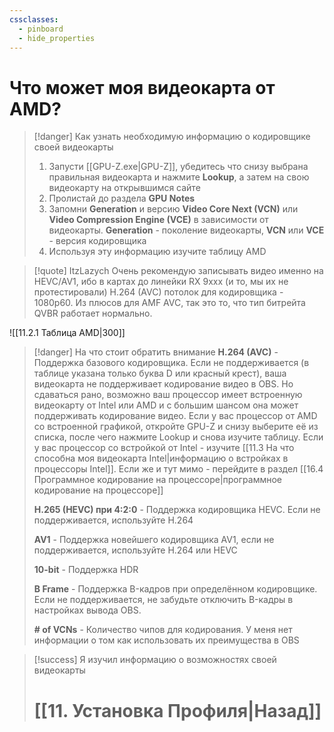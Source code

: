 ```yaml
---
cssclasses:
  - pinboard
  - hide_properties
---
```

# **Что может моя видеокарта от AMD?**
> [!danger] Как узнать необходимую информацию о кодировщике своей видеокарты
> 1. Запусти [[GPU-Z.exe|GPU-Z]], убедитесь что снизу выбрана правильная видеокарта и нажмите **Lookup**, а затем на свою видеокарту на открывшимся сайте
> 2. Пролистай до раздела **GPU Notes**
> 3. Запомни **Generation** и версию **Video Core Next (VCN)** или **Video Compression Engine (VCE)** в зависимости от видеокарты. **Generation** - поколение видеокарты, **VCN** или **VCE** - версия кодировщика
> 4. Используя эту информацию изучите таблицу AMD

> [!quote] ItzLazych
> Очень рекомендую записывать видео именно на HEVC/AV1, ибо в картах до линейки RX 9xxx (и то, мы их не протестировали) H.264 (AVC) потолок для кодировщика - 1080p60. Из плюсов для AMF AVC, так это то, что тип битрейта QVBR работает нормально.

![[11.2.1 Таблица AMD|300]]  

> [!danger] На что стоит обратить внимание
> **H.264 (AVC)** - Поддержка базового кодировщика. Если не поддерживается (в таблице указана только буква D или красный крест), ваша видеокарта не поддерживает кодирование видео в OBS. Но сдаваться рано, возможно ваш процессор имеет встроенную видеокарту от Intel или AMD и с большим шансом она может поддерживать кодирование видео. Если у вас процессор от AMD со встроенной графикой, откройте GPU-Z и снизу выберите её из списка, после чего нажмите Lookup и снова изучите таблицу. Если у вас процессор со встройкой от Intel - изучите [[11.3 На что способна моя видеокарта Intel|информацию о встройках в процессоры Intel]]. Если же и тут мимо - перейдите в раздел [[16.4 Программное кодирование на процессоре|программное кодирование на процессоре]]
> 
> **H.265 (HEVC) при 4:2:0** - Поддержка кодировщика HEVC. Если не поддерживается, используйте H.264
> 
>  **AV1** - Поддержка новейшего кодировщика AV1, если не поддерживается, используйте H.264 или HEVC
> 
> **10-bit** - Поддержка HDR
> 
> **B Frame** - Поддержка B-кадров при определённом кодировщике. Если не поддерживается, не забудьте отключить B-кадры в настройках вывода OBS. 
> 
> **# of VCNs** - Количество чипов для кодирования. У меня нет информации о том как использовать их преимущества в OBS

> [!success] Я изучил информацию о возможностях своей видеокарты
> # [[11. Установка Профиля|Назад]]
